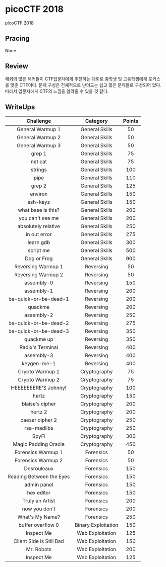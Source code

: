 # picoCTF 2018
picoCTF 2018

## Pracing
None

## Review
해외의 많은 해커들이 CTF입문자에게 추천하는 대회로 중학생 및 고등학생에게 포커스를 맞춘 CTF이다. 문제 구성은 전체적으로 난이도는 쉽고 많은 문제들로 구성되어 있다. 따라서 입문자에게 CTF의 느낌을 알려줄 수 있을 것 같다.

## WriteUps
| Challenge | Category | Points |
|:-:|:-:|:-:|
| General Warmup 1 | General Skills | 50 |
| General Warmup 2 | General Skills | 50 |
| General Warmup 3 | General Skills | 50 |
| grep 1 | General Skills | 75 |
| net cat | General Skills | 75 |
| strings | General Skills | 100 |
| pipe | General Skills | 110 |
| grep 2 | General Skills | 125 |
| environ | General Skills | 150 |
| ssh-keyz | General Skills | 150 |
| what base is this? | General Skills | 200 |
| you can't see me | General Skills | 200 |
| absolutely relative | General Skills | 250 |
| in out error | General Skills | 275 |
| learn gdb | General Skills | 300 |
| script me | General Skills | 500 |
| Dog or Frog | General Skills | 900 |
| Reversing Warmup 1 | Reversing | 50 |
| Reversing Warmup 2 | Reversing | 50 |
| assembly-0 | Reversing | 150 |
| assembly-1 | Reversing | 200 |
| be-quick-or-be-dead-1 | Reversing | 200 |
| quackme | Reversing | 200 |
| assembly-2 | Reversing | 250 |
| be-quick-or-be-dead-2 | Reversing | 275 |
| be-quick-or-be-dead-3 | Reversing | 350 |
| quackme up | Reversing | 350 |
| Radix's Terminal | Reversing | 400 |
| assembly-3 | Reversing | 400 |
| keygen-me-1 | Reversing | 400 |
| Crypto Warmup 1 | Cryptography | 75 |
| Crypto Warmup 2 | Cryptography | 75 |
| HEEEEEEERE'S Johnny! | Cryptography | 100 |
| hertz | Cryptography | 150 |
| blaise's cipher | Cryptography | 200 |
| hertz 2 | Cryptography | 200 |
| caesar cipher 2 | Cryptography | 250 |
| rsa-madlibs | Cryptography | 250 |
| SpyFi | Cryptography | 300 |
| Magic Padding Oracle | Cryptography | 450 |
| Forensics Warmup 1 | Forensics | 50 |
| Forensics Warmup 2 | Forensics | 50 |
| Desrouleaux | Forensics | 150 |
| Reading Between the Eyes | Forensics | 150 |
| admin panel | Forensics | 150 |
| hex editor | Forensics | 150 |
| Truly an Artist | Forensics | 200 |
| now you don't | Forensics | 200 |
| What's My Name? | Forensics | 250 |
| buffer overflow 0 | Binary Exploitation | 150 |
| Inspect Me | Web Exploitation | 125 |
| Client Side is Still Bad | Web Exploitation | 150 |
| Mr. Robots | Web Exploitation | 200 |
| Inspect Me | Web Exploitation | 125 |

